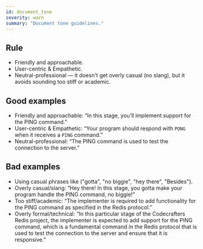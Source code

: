 ```yaml
---
id: document_tone
severity: warn
summary: "Document tone guidelines."
---
```


## Rule
- Friendly and approachable. 
- User-centric & Empathetic. 
- Neutral-professional — it doesn't get overly casual (no slang), but it avoids sounding too stiff or academic.

## Good examples
- Friendly and approachable: “In this stage, you’ll implement support for the PING command.”
- User-centric & Empathetic: “Your program should respond with `PONG` when it receives a `PING` command.”
- Neutral-professional: “The PING command is used to test the connection to the server.”

## Bad examples
- Using casual phrases like ("gotta", "no biggie", "hey there", "Besides").
- Overly casual/slang: “Hey there! In this stage, you gotta make your program handle the PING command, no biggie!”
- Too stiff/academic: “The implementer is required to add functionality for the PING command as specified in the Redis protocol.”
- Overly formal/technical: “In this particular stage of the Codecrafters Redis project, the implementer is expected to add support for the PING command, which is a fundamental command in the Redis protocol that is used to test the connection to the server and ensure that it is responsive.”